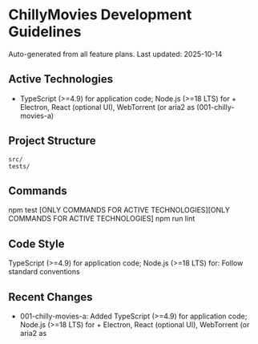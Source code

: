 # ChillyMovies Development Guidelines

Auto-generated from all feature plans. Last updated: 2025-10-14

## Active Technologies
- TypeScript (>=4.9) for application code; Node.js (>=18 LTS) for + Electron, React (optional UI), WebTorrent (or aria2 as (001-chilly-movies-a)

## Project Structure
```
src/
tests/
```

## Commands
npm test [ONLY COMMANDS FOR ACTIVE TECHNOLOGIES][ONLY COMMANDS FOR ACTIVE TECHNOLOGIES] npm run lint

## Code Style
TypeScript (>=4.9) for application code; Node.js (>=18 LTS) for: Follow standard conventions

## Recent Changes
- 001-chilly-movies-a: Added TypeScript (>=4.9) for application code; Node.js (>=18 LTS) for + Electron, React (optional UI), WebTorrent (or aria2 as

<!-- MANUAL ADDITIONS START -->
<!-- MANUAL ADDITIONS END -->